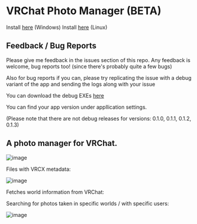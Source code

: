 # VRChat Photo Manager (BETA)

Install [here](https://cdn.phaz.uk/vrcpm/vrcpm-installer.exe) (Windows)
Install [here](https://github.com/phaze-the-dumb/VRChat-Photo-Manager/releases) (Linux)

## Feedback / Bug Reports

Please give me feedback in the issues section of this repo. Any feedback is welcome, bug reports too! (since there's probably quite a few bugs)

Also for bug reports if you can, please try replicating the issue with a debug variant of the app and sending the logs along with your issue

You can download the debug EXEs [here](https://github.com/phaze-the-dumb/VRChat-Photo-Manager/releases)

You can find your app version under appllication settings.

(Please note that there are not debug releases for versions: 0.1.0, 0.1.1, 0.1.2, 0.1.3)

## A photo manager for VRChat.

![image](https://github.com/phaze-the-dumb/VRChat-Photo-Manager-Rust/assets/57566773/c573e27f-52e6-4608-a8ea-a8a83336fbb9)

Files with VRCX metadata:

![image](https://github.com/phaze-the-dumb/VRChat-Photo-Manager-Rust/assets/57566773/06f44b67-083f-487e-b8b4-84c87d07604f)

Fetches world information from VRChat:

Searching for photos taken in specific worlds / with specific users:

![image](https://github.com/user-attachments/assets/ea67c4ef-c7e8-4f93-a29a-74aff5f35903)

